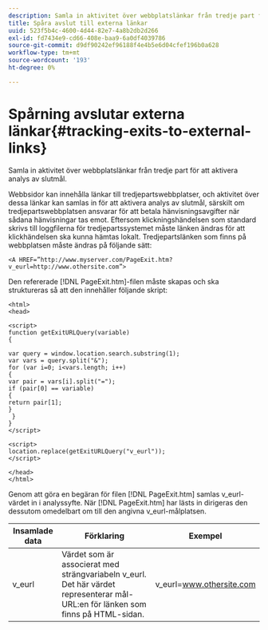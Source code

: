 ```yaml
---
description: Samla in aktivitet över webbplatslänkar från tredje part för att aktivera analys av slutmål.
title: Spåra avslut till externa länkar
uuid: 523f5b4c-4600-4d44-82e7-4a8b2db2d266
exl-id: fd7434e9-cd66-408e-baa9-6a0df4039786
source-git-commit: d9df90242ef96188f4e4b5e6d04cfef196b0a628
workflow-type: tm+mt
source-wordcount: '193'
ht-degree: 0%

---
```


# Spårning avslutar externa länkar{#tracking-exits-to-external-links}

Samla in aktivitet över webbplatslänkar från tredje part för att aktivera analys av slutmål.

Webbsidor kan innehålla länkar till tredjepartswebbplatser, och aktivitet över dessa länkar kan samlas in för att aktivera analys av slutmål, särskilt om tredjepartswebbplatsen ansvarar för att betala hänvisningsavgifter när sådana hänvisningar tas emot. Eftersom klickningshändelsen som standard skrivs till loggfilerna för tredjepartssystemet måste länken ändras för att klickhändelsen ska kunna hämtas lokalt. Tredjepartslänken som finns på webbplatsen måste ändras på följande sätt:

```
<A HREF=”http://www.myserver.com/PageExit.htm?v_eurl=http://www.othersite.com”>
```

Den refererade [!DNL PageExit.htm]-filen måste skapas och ska struktureras så att den innehåller följande skript:

```
<html> 
<head> 
 
<script> 
function getExitURLQuery(variable) 
{ 
 
var query = window.location.search.substring(1); 
var vars = query.split("&"); 
for (var i=0; i<vars.length; i++) 
{ 
var pair = vars[i].split("="); 
if (pair[0] == variable) 
{ 
return pair[1]; 
} 
 }  
} 
</script> 
 
<script> 
location.replace(getExitURLQuery("v_eurl")); 
</script>  
 
</head> 
</html>
```

Genom att göra en begäran för filen [!DNL PageExit.htm] samlas v_eurl-värdet in i analyssyfte. När [!DNL PageExit.htm] har lästs in dirigeras den dessutom omedelbart om till den angivna v_eurl-målplatsen.

| Insamlade data | Förklaring | Exempel |
|---|---|---|
| v_eurl | Värdet som är associerat med strängvariabeln v_eurl. Det här värdet representerar mål-URL:en för länken som finns på HTML-sidan. | v_eurl=www.othersite.com |
